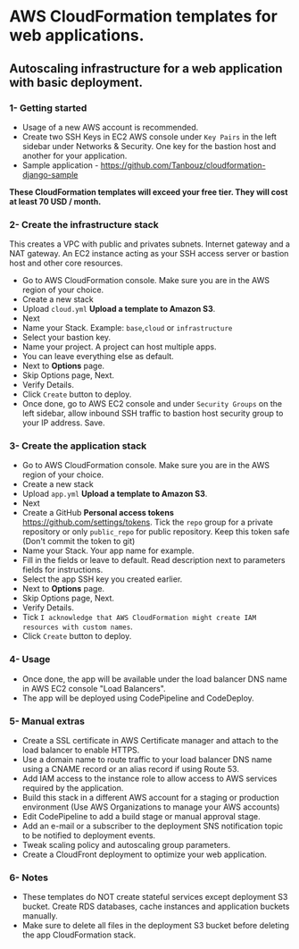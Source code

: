 # AWS CloudFormation templates for web applications.

## Autoscaling infrastructure for a web application with basic deployment.

### 1- Getting started
* Usage of a new AWS account is recommended.
* Create two SSH Keys in EC2 AWS console under `Key Pairs` in the left sidebar under Networks & Security. One key for the bastion host and another for your application.
* Sample application - https://github.com/Tanbouz/cloudformation-django-sample

**These CloudFormation templates will exceed your free tier. They will cost at least 70 USD / month.**

### 2- Create the infrastructure stack
This creates a VPC with public and privates subnets. Internet gateway and a NAT gateway. An EC2 instance acting as your SSH access server or bastion host and other core resources.

* Go to AWS CloudFormation console. Make sure you are in the AWS region of your choice.
* Create a new stack
* Upload `cloud.yml` **Upload a template to Amazon S3**.
* Next
* Name your Stack. Example: `base`,`cloud` or `infrastructure`
* Select your bastion key.
* Name your project. A project can host multiple apps.
* You can leave everything else as default.
* Next to **Options** page.
* Skip Options page, Next.
* Verify Details.
* Click `Create` button to deploy.
* Once done, go to AWS EC2 console and under `Security Groups` on the left sidebar, allow inbound SSH traffic to bastion host security group to your IP address. Save.

### 3- Create the application stack
* Go to AWS CloudFormation console. Make sure you are in the AWS region of your choice.
* Create a new stack
* Upload `app.yml` **Upload a template to Amazon S3**.
* Next
* Create a GitHub **Personal access tokens** https://github.com/settings/tokens. Tick the `repo` group for a private repository or only `public_repo` for public repository. Keep this token safe (Don't commit the token to git)
* Name your Stack. Your app name for example.
* Fill in the fields or leave to default. Read description next to parameters fields for instructions.
* Select the app SSH key you created earlier.
* Next to **Options** page.
* Skip Options page, Next.
* Verify Details.
* Tick `I acknowledge that AWS CloudFormation might create IAM resources with custom names`. 
* Click `Create` button to deploy.

### 4- Usage
* Once done, the app will be available under the load balancer DNS name in AWS EC2 console "Load Balancers".
* The app will be deployed using CodePipeline and CodeDeploy.

### 5- Manual extras
* Create a SSL certificate in AWS Certificate manager and attach to the load balancer to enable HTTPS.
* Use a domain name to route traffic to your load balancer DNS name using a CNAME record or an alias record if using Route 53.
* Add IAM access to the instance role to allow access to AWS services required by the application.
* Build this stack in a different AWS account for a staging or production environment (Use AWS Organizations to manage your AWS accounts)
* Edit CodePipeline to add a build stage or manual approval stage.
* Add an e-mail or a subscriber to the deployment SNS notification topic to be notified to deployment events.
* Tweak scaling policy and autoscaling group parameters.
* Create a CloudFront deployment to optimize your web application.

### 6- Notes
* These templates do NOT create stateful services except deployment S3 bucket. Create RDS databases, cache instances and application buckets manually.
* Make sure to delete all files in the deployment S3 bucket before deleting the app CloudFormation stack.